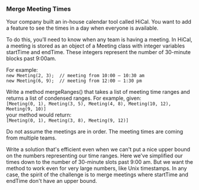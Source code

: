 ### Merge Meeting Times

Your company built an in-house calendar tool called HiCal. You want to add a feature to see the times in a day when 
everyone is available.

To do this, you’ll need to know when any team is having a meeting. In HiCal, a meeting is stored as an object of a 
Meeting class with integer variables startTime and endTime. These integers represent the number of 30-minute blocks 
past 9:00am.

For example:  
`new Meeting(2, 3);  // meeting from 10:00 – 10:30 am`  
`new Meeting(6, 9);  // meeting from 12:00 – 1:30 pm`  

Write a method mergeRanges() that takes a list of meeting time ranges and returns a list of condensed ranges.
For example, given:  
`[Meeting(0, 1), Meeting(3, 5), Meeting(4, 8), Meeting(10, 12), Meeting(9, 10)]`  
your method would return:  
`[Meeting(0, 1), Meeting(3, 8), Meeting(9, 12)]`  

Do not assume the meetings are in order. The meeting times are coming from multiple teams.

Write a solution that's efficient even when we can't put a nice upper bound on the numbers representing our time 
ranges. Here we've simplified our times down to the number of 30-minute slots past 9:00 am. But we want the method 
to work even for very large numbers, like Unix timestamps. In any case, the spirit of the challenge is to merge
meetings where startTime and endTime don't have an upper bound.
